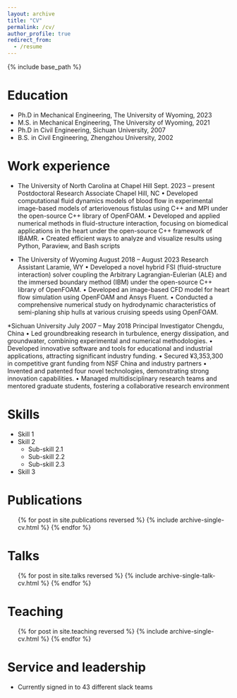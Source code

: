 ```yaml
---
layout: archive
title: "CV"
permalink: /cv/
author_profile: true
redirect_from:
  - /resume
---
```


{% include base_path %}

Education
======
* Ph.D in Mechanical Engineering, The University of Wyoming, 2023
* M.S. in Mechanical Engineering, The University of Wyoming, 2021
* Ph.D in Civil Engineering, Sichuan University, 2007
* B.S. in Civil Engineering, Zhengzhou University, 2002

Work experience
======
* The University of North Carolina at Chapel Hill Sept. 2023 – present
Postdoctoral Research Associate Chapel Hill, NC
• Developed computational fluid dynamics models of blood flow in experimental image-based models of arteriovenous
fistulas using C++ and MPI under the open-source C++ library of OpenFOAM.
• Developed and applied numerical methods in fluid-structure interaction, focusing on biomedical applications in the heart
under the open-source C++ framework of IBAMR.
• Created efficient ways to analyze and visualize results using Python, Paraview, and Bash scripts

* The University of Wyoming August 2018 – August 2023
Research Assistant Laramie, WY
• Developed a novel hybrid FSI (fluid-structure interaction) solver coupling the Arbitrary Lagrangian-Eulerian (ALE) and
the immersed boundary method (IBM) under the open-source C++ library of OpenFOAM.
• Developed an image-based CFD model for heart flow simulation using OpenFOAM and Ansys Fluent.
• Conducted a comprehensive numerical study on hydrodynamic characteristics of semi-planing ship hulls at various
cruising speeds using OpenFOAM.

*Sichuan University July 2007 – May 2018
Principal Investigator Chengdu, China
• Led groundbreaking research in turbulence, energy dissipation, and groundwater, combining experimental and numerical
methodologies.
• Developed innovative software and tools for educational and industrial applications, attracting significant industry
funding.
• Secured ¥3,353,300 in competitive grant funding from NSF China and industry partners
• Invented and patented four novel technologies, demonstrating strong innovation capabilities.
• Managed multidisciplinary research teams and mentored graduate students, fostering a collaborative research
environment

  
Skills
======
* Skill 1
* Skill 2
  * Sub-skill 2.1
  * Sub-skill 2.2
  * Sub-skill 2.3
* Skill 3

Publications
======
  <ul>{% for post in site.publications reversed %}
    {% include archive-single-cv.html %}
  {% endfor %}</ul>
  
Talks
======
  <ul>{% for post in site.talks reversed %}
    {% include archive-single-talk-cv.html  %}
  {% endfor %}</ul>
  
Teaching
======
  <ul>{% for post in site.teaching reversed %}
    {% include archive-single-cv.html %}
  {% endfor %}</ul>
  
Service and leadership
======
* Currently signed in to 43 different slack teams
